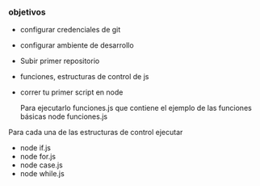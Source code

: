 ### objetivos
 - configurar credenciales de git
 - configurar ambiente de desarrollo
 - Subir primer repositorio 
 - funciones, estructuras de control de js
 - correr tu primer script en node
 
    Para ejecutarlo funciones.js que contiene el ejemplo de las funciones básicas
        node funciones.js
    
Para cada una de las estructuras de control ejecutar
-  node if.js
-  node for.js
-  node case.js
-  node while.js
